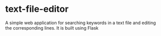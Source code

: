 # text-file-editor
A simple web application for searching keywords in a text file and editing the corresponding lines. It is built using Flask
